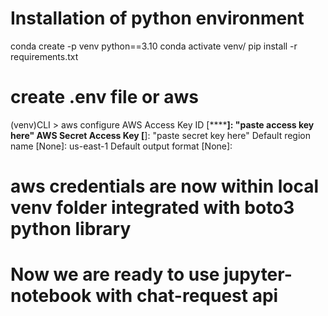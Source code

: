 # Installation of python environment

conda create -p venv python==3.10
conda activate venv/
pip install -r requirements.txt

# create .env file or aws 
(venv)CLI > aws configure
    AWS Access Key ID [************************]: "paste access key here"
    AWS Secret Access Key [********************]: "paste secret key here"
    Default region name [None]: us-east-1
    Default output format [None]: <enter>

# aws credentials are now within local venv folder integrated with boto3 python library
# Now we are ready to use jupyter-notebook with chat-request api 